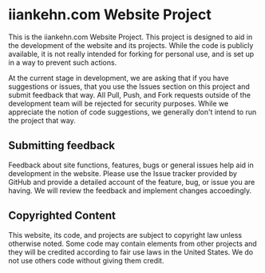 # iiankehn.com Website Project
This is the iiankehn.com Website Project. This project is designed to aid in the development of the website and its projects. While the code is publicly available, it is not really intended for forking for personal use, and is set up in a way to prevent such actions. 

At the current stage in development, we are asking that if you have suggestions or issues, that you use the Issues section on this project and submit feedback that way. All Pull, Push, and Fork requests outside of the development team will be rejected for security purposes. While we appreciate the notion of code suggestions, we generally don't intend to run the project that way. 

## Submitting feedback
Feedback about site functions, features, bugs or general issues help aid in development in the website. Please use the Issue tracker provided by GitHub and provide a detailed account of the feature, bug, or issue you are having. We will review the feedback and implement changes accoedingly.

## Copyrighted Content
This website, its code, and projects are subject to copyright law unless otherwise noted. Some code may contain elements from other projects and they will be credited according to fair use laws in the United States. We do not use others code without giving them credit. 

